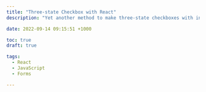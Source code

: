 ```yaml
---
title: "Three-state Checkbox with React"
description: "Yet another method to make three-state checkboxes with indeterminate state using React"

date: 2022-09-14 09:15:51 +1000

toc: true
draft: true

tags:
  - React
  - JavaScript
  - Forms

---
```


